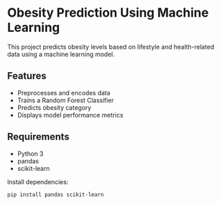 # Obesity Prediction Using Machine Learning

This project predicts obesity levels based on lifestyle and health-related data using a machine learning model.

## Features

- Preprocesses and encodes data
- Trains a Random Forest Classifier
- Predicts obesity category
- Displays model performance metrics

## Requirements

- Python 3
- pandas
- scikit-learn

Install dependencies:
```bash
pip install pandas scikit-learn
